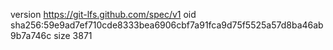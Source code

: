 version https://git-lfs.github.com/spec/v1
oid sha256:59e9ad7ef710cde8333bea6906cbf7a91fca9d75f5525a57d8ba46ab9b7a746c
size 3871
